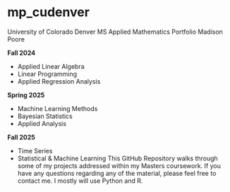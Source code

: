# mp_cudenver
University of Colorado Denver MS Applied Mathematics Portfolio
Madison Poore 

**Fall 2024**
- Applied Linear Algebra
- Linear Programming
- Applied Regression Analysis

**Spring 2025** 
- Machine Learning Methods
- Bayesian Statistics
- Applied Analysis

**Fall 2025**
- Time Series
- Statistical & Machine Learning
This GitHub Repository walks through some of my projects addressed within my Masters coursework. If you have any questions regarding any of the material, please feel free to contact me. I mostly will use Python and R. 
